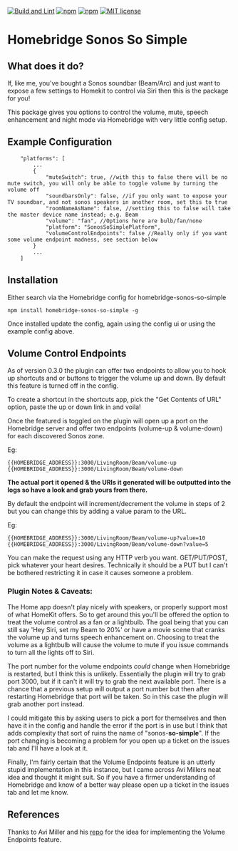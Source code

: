 [![Build and Lint](https://github.com/brian-su/homebridge-sonos-so-simple/actions/workflows/build.yml/badge.svg)](https://github.com/brian-su/homebridge-sonos-so-simple/actions/workflows/build.yml)
[![npm](https://img.shields.io/npm/v/homebridge-sonos-so-simple.svg)](https://www.npmjs.com/package/homebridge-sonos-so-simple)
[![npm](https://img.shields.io/npm/dt/homebridge-sonos-so-simple.svg)](https://www.npmjs.com/package/homebridge-sonos-so-simple)
[![MIT license](https://img.shields.io/badge/license-MIT-blue.svg)](LICENSE)

# Homebridge Sonos So Simple

## What does it do?

If, like me, you've bought a Sonos soundbar (Beam/Arc) and just want to expose a few settings to Homekit to control via Siri then this is the package for you!

This package gives you options to control the volume, mute, speech enhancement and night mode via Homebridge with very little config setup.

## Example Configuration

```
    "platforms": [
        ...
        {
            "muteSwitch": true, //with this to false there will be no mute switch, you will only be able to toggle volume by turning the volume off
            "soundbarsOnly": false, //if you only want to expose your TV soundbar, and not sonos speakers in another room, set this to true
            "roomNameAsName": false, //setting this to false will take the master device name instead; e.g. Beam
            "volume": "fan", //Options here are bulb/fan/none
            "platform": "SonosSoSimplePlatform",
            "volumeControlEndpoints": false //Really only if you want some volume endpoint madness, see section below
        }
        ...
    ]
```

## Installation

Either search via the Homebridge config for homebridge-sonos-so-simple

```
npm install homebridge-sonos-so-simple -g
```

Once installed update the config, again using the config ui or using the example config above.

## Volume Control Endpoints

As of version 0.3.0 the plugin can offer two endpoints to allow you to hook up shortcuts and or buttons to trigger the volume up and down. By default this feature is turned off in the config.

To create a shortcut in the shortcuts app, pick the "Get Contents of URL" option, paste the up or down link in and voila!

Once the featured is toggled on the plugin will open up a port on the Homebridge server and offer two endpoints (volume-up & volume-down) for each discovered Sonos zone.

Eg:

```
{{HOMEBRIDGE_ADDRESS}}:3000/LivingRoom/Beam/volume-up
{{HOMEBRIDGE_ADDRESS}}:3000/LivingRoom/Beam/volume-down
```

**The actual port it opened & the URIs it generated will be outputted into the logs so have a look and grab yours from there.**

By default the endpoint will increment/decrement the volume in steps of 2 but you can change this by adding a value param to the URL.

Eg:

```
{{HOMEBRIDGE_ADDRESS}}:3000/LivingRoom/Beam/volume-up?value=10
{{HOMEBRIDGE_ADDRESS}}:3000/LivingRoom/Beam/volume-down?value=5
```

You can make the request using any HTTP verb you want. GET/PUT/POST, pick whatever your heart desires. Technically it should be a PUT but I can't be bothered restricting it in case it causes someone a problem.

### Plugin Notes & Caveats:

The Home app doesn't play nicely with speakers, or properly support most of what HomeKit offers. So to get around this you'll be offered the option to treat the volume control as a fan or a lightbulb. The goal being that you can still say 'Hey Siri, set my Beam to 20%' or have a movie scene that cranks the volume up and turns speech enhancement on.
Choosing to treat the volume as a lightbulb will cause the volume to mute if you issue commands to turn all the lights off to Siri.

The port number for the volume endpoints _could_ change when Homebridge is restarted, but I think this is unlikely. Essentially the plugin will try to grab port 3000, but if it can't it will try to grab the next available port.
There is a chance that a previous setup will output a port number but then after restarting Homebridge that port will be taken. So in this case the plugin will grab another port instead.

I could mitigate this by asking users to pick a port for themselves and then have it in the config and handle the error if the port is in use but I think that adds complexity that sort of ruins the name of "sonos-**so-simple**". If the port changing is becoming a problem for you open up a ticket on the issues tab and I'll have a look at it.

Finally, I'm fairly certain that the Volume Endpoints feature is an utterly stupid implementation in this instance, but I came across Avi Millers neat idea and thought it might suit.
So if you have a firmer understanding of Homebridge and know of a better way please open up a ticket in the issues tab and let me know.

## References

Thanks to Avi Miller and his [repo](https://github.com/djelibeybi/homebridge-button-platform) for the idea for implementing the Volume Endpoints feature.
